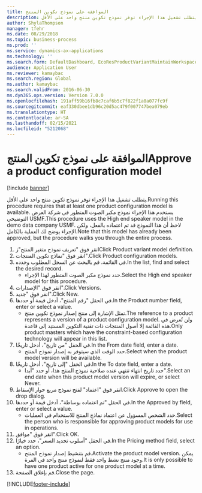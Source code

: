 ```yaml
---
title: الموافقة على نموذج تكوين المنتج
description: يتطلب تشغيل هذا الإجراء توفر نموذج تكوين منتج واحد على الأقل.
author: ShylaThompson
manager: tfehr
ms.date: 08/29/2018
ms.topic: business-process
ms.prod: ''
ms.service: dynamics-ax-applications
ms.technology: ''
ms.search.form: DefaultDashboard, EcoResProductVariantMaintainWorkspace, PCProductConfigurationModelListPage, PCProductModelVersion, PCApproveProductModelVersion, HcmWorkerLookUp
audience: Application User
ms.reviewer: kamaybac
ms.search.region: Global
ms.author: kamaybac
ms.search.validFrom: 2016-06-30
ms.dyn365.ops.version: Version 7.0.0
ms.openlocfilehash: 191aff59b16fb8c7caf6b5c7f822f1a0a077fc9f
ms.sourcegitcommit: eaf330dbee1db96c20d5ac479f007747bea079eb
ms.translationtype: HT
ms.contentlocale: ar-SA
ms.lasthandoff: 02/15/2021
ms.locfileid: "5212068"
---
```

# <a name="approve-a-product-configuration-model"></a><span data-ttu-id="271dc-103">الموافقة على نموذج تكوين المنتج</span><span class="sxs-lookup"><span data-stu-id="271dc-103">Approve a product configuration model</span></span>

[!include [banner](../../includes/banner.md)]

<span data-ttu-id="271dc-104">يتطلب تشغيل هذا الإجراء توفر نموذج تكوين منتج واحد على الأقل.</span><span class="sxs-lookup"><span data-stu-id="271dc-104">Running this procedure requires that at least one product configuration model is available.</span></span> <span data-ttu-id="271dc-105">يستخدم هذا الإجراء نموذج مكبر الصوت المتطور في شركة العرض التوضيحي USMF.</span><span class="sxs-lookup"><span data-stu-id="271dc-105">This procedure uses the High end speaker model in the demo data company USMF.</span></span> <span data-ttu-id="271dc-106">لاحظ أن هذا النموذج قد تم اعتماده بالفعل، ولكن الإجراء يوضح لك العملية بالكامل.</span><span class="sxs-lookup"><span data-stu-id="271dc-106">Note that this model has already been approved, but the procedure walks you through the entire process.</span></span>

1. <span data-ttu-id="271dc-107">انقر فوق "تعريف نموذج متغير المنتج"ز</span><span class="sxs-lookup"><span data-stu-id="271dc-107">Click Product variant model definition.</span></span>
2. <span data-ttu-id="271dc-108">انقر فوق "نماذج تكوين المنتجات".</span><span class="sxs-lookup"><span data-stu-id="271dc-108">Click Product configuration models.</span></span>
3. <span data-ttu-id="271dc-109">في القائمة، قم بالبحث عن السجل المطلوب وحدده.</span><span class="sxs-lookup"><span data-stu-id="271dc-109">In the list, find and select the desired record.</span></span>
    * <span data-ttu-id="271dc-110">حدد نموذج مكبر الصوت المتطور لهذا الإجراء.</span><span class="sxs-lookup"><span data-stu-id="271dc-110">Select the High end speaker model for this procedure.</span></span>  
4. <span data-ttu-id="271dc-111">انقر فوق "الإصدارات".</span><span class="sxs-lookup"><span data-stu-id="271dc-111">Click Versions.</span></span>
5. <span data-ttu-id="271dc-112">انقر فوق "جديد".</span><span class="sxs-lookup"><span data-stu-id="271dc-112">Click New.</span></span>
6. <span data-ttu-id="271dc-113">في الحقل "رقم المنتج"، أدخل قيمة أو حددها.</span><span class="sxs-lookup"><span data-stu-id="271dc-113">In the Product number field, enter or select a value.</span></span>
    * <span data-ttu-id="271dc-114">تمثل الإشارة إلى منتج إصدار نموذج تكوين منتج.</span><span class="sxs-lookup"><span data-stu-id="271dc-114">The reference to a product represents a version of a product configuration model.</span></span> <span data-ttu-id="271dc-115">ولن تُعرض في هذه القائمة إلا أصول المنتجات ذات تقنية التكوين المستنِد إلى قاعدة.</span><span class="sxs-lookup"><span data-stu-id="271dc-115">Only product masters which have the constraint-based configuration technology will appear in this list.</span></span>  
7. <span data-ttu-id="271dc-116">في الحقل "من تاريخ"، أدخل تاريخًا.</span><span class="sxs-lookup"><span data-stu-id="271dc-116">In the From date field, enter a date.</span></span>
    * <span data-ttu-id="271dc-117">حدد الوقت الذي سيتوفر به إصدار نموذج المنتج.</span><span class="sxs-lookup"><span data-stu-id="271dc-117">Select when the product model version will be available.</span></span>  
8. <span data-ttu-id="271dc-118">في الحقل "إلى تاريخ"، أدخل تاريخًا.</span><span class="sxs-lookup"><span data-stu-id="271dc-118">In the To date field, enter a date.</span></span>
    * <span data-ttu-id="271dc-119">حدد تاريخ انتهاء تنتهي عنده صلاحية نموذج المنتج هذا، أو حدد "أبدا".</span><span class="sxs-lookup"><span data-stu-id="271dc-119">Select an end date when this product model version will expire, or select Never.</span></span>  
9. <span data-ttu-id="271dc-120">انقر فوق "اعتماد" لفتح نموذج مربع حوار الإسقاط.‬</span><span class="sxs-lookup"><span data-stu-id="271dc-120">Click Approve to open the drop dialog.</span></span>
10. <span data-ttu-id="271dc-121">في الحقل "تم اعتماده بوساطة"، أدخل قيمة أو حددها.</span><span class="sxs-lookup"><span data-stu-id="271dc-121">In the Approved by field, enter or select a value.</span></span>
    * <span data-ttu-id="271dc-122">حدد الشخص المسؤول عن اعتماد نماذج المنتج للاستخدام في العمليات.</span><span class="sxs-lookup"><span data-stu-id="271dc-122">Select the person who is responsible for approving product models for use in operations.</span></span>  
11. <span data-ttu-id="271dc-123">انقر فوق "موافق".</span><span class="sxs-lookup"><span data-stu-id="271dc-123">Click OK.</span></span>
12. <span data-ttu-id="271dc-124">في الحقل "أسلوب تحديد السعر‬"، حدد خيارًا.</span><span class="sxs-lookup"><span data-stu-id="271dc-124">In the Pricing method field, select an option.</span></span>
    * <span data-ttu-id="271dc-125">قم بتنشيط إصدار نموذج المنتج.</span><span class="sxs-lookup"><span data-stu-id="271dc-125">Activate the product model version.</span></span> <span data-ttu-id="271dc-126">يمكن وجود منتج نشط واحد فقط لنموذج منتج واحد في المرة.</span><span class="sxs-lookup"><span data-stu-id="271dc-126">It is only possible to have one product active for one product model at a time.</span></span>  
13. <span data-ttu-id="271dc-127">قم بإغلاق الصفحة.</span><span class="sxs-lookup"><span data-stu-id="271dc-127">Close the page.</span></span>



[!INCLUDE[footer-include](../../../includes/footer-banner.md)]